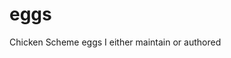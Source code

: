 eggs 
====
<!-- [![Build Status](https://travis-ci.org/sickh/eggs.svg?branch=master)](https://travis-ci.org/sickh/eggs) -->

Chicken Scheme eggs I either maintain or authored
